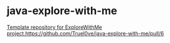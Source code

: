 # java-explore-with-me
[Template repository for ExploreWithMe project.](https://github.com/Truel0ve/java-explore-with-me/pull/6)https://github.com/Truel0ve/java-explore-with-me/pull/6
